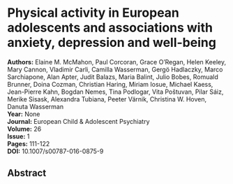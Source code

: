 # Physical activity in European adolescents and associations with anxiety, depression and well-being

**Authors:** Elaine M. McMahon, Paul Corcoran, Grace O’Regan, Helen Keeley, Mary Cannon, Vladimir Carli, Camilla Wasserman, Gergö Hadlaczky, Marco Sarchiapone, Alan Apter, Judit Balazs, Maria Balint, Julio Bobes, Romuald Brunner, Doina Cozman, Christian Haring, Miriam Iosue, Michael Kaess, Jean-Pierre Kahn, Bogdan Nemes, Tina Podlogar, Vita Poštuvan, Pilar Sáiz, Merike Sisask, Alexandra Tubiana, Peeter Värnik, Christina W. Hoven, Danuta Wasserman  
**Year:** None  
**Journal:** European Child & Adolescent Psychiatry  
**Volume:** 26  
**Issue:** 1  
**Pages:** 111-122  
**DOI:** 10.1007/s00787-016-0875-9  

## Abstract


